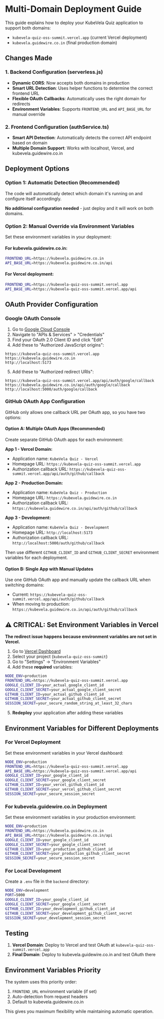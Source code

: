 # Multi-Domain Deployment Guide

This guide explains how to deploy your KubeVela Quiz application to support both domains:
- `kubevela-quiz-oss-summit.vercel.app` (current Vercel deployment)
- `kubevela.guidewire.co.in` (final production domain)

## Changes Made

### 1. Backend Configuration (serverless.js)
- **Dynamic CORS**: Now accepts both domains in production
- **Smart URL Detection**: Uses helper functions to determine the correct frontend URL
- **Flexible OAuth Callbacks**: Automatically uses the right domain for redirects
- **Environment Variables**: Supports `FRONTEND_URL` and `API_BASE_URL` for manual override

### 2. Frontend Configuration (authService.ts)
- **Smart API Detection**: Automatically detects the correct API endpoint based on domain
- **Multiple Domain Support**: Works with localhost, Vercel, and kubevela.guidewire.co.in

## Deployment Options

### Option 1: Automatic Detection (Recommended)
The code will automatically detect which domain it's running on and configure itself accordingly.

**No additional configuration needed** - just deploy and it will work on both domains.

### Option 2: Manual Override via Environment Variables
Set these environment variables in your deployment:

#### For kubevela.guidewire.co.in:
```bash
FRONTEND_URL=https://kubevela.guidewire.co.in
API_BASE_URL=https://kubevela.guidewire.co.in/api
```

#### For Vercel deployment:
```bash
FRONTEND_URL=https://kubevela-quiz-oss-summit.vercel.app
API_BASE_URL=https://kubevela-quiz-oss-summit.vercel.app/api
```

## OAuth Provider Configuration

### Google OAuth Console
1. Go to [Google Cloud Console](https://console.cloud.google.com/)
2. Navigate to "APIs & Services" > "Credentials"
3. Find your OAuth 2.0 Client ID and click "Edit"
4. Add these to "Authorized JavaScript origins":

```
https://kubevela-quiz-oss-summit.vercel.app
https://kubevela.guidewire.co.in
http://localhost:5173
```

5. Add these to "Authorized redirect URIs":

```
https://kubevela-quiz-oss-summit.vercel.app/api/auth/google/callback
https://kubevela.guidewire.co.in/api/auth/google/callback
http://localhost:5000/auth/google/callback
```

### GitHub OAuth App Configuration

GitHub only allows one callback URL per OAuth app, so you have two options:

#### Option A: Multiple OAuth Apps (Recommended)
Create separate GitHub OAuth apps for each environment:

**App 1 - Vercel Domain:**
- Application name: `KubeVela Quiz - Vercel`
- Homepage URL: `https://kubevela-quiz-oss-summit.vercel.app`
- Authorization callback URL: `https://kubevela-quiz-oss-summit.vercel.app/api/auth/github/callback`

**App 2 - Production Domain:**
- Application name: `KubeVela Quiz - Production`
- Homepage URL: `https://kubevela.guidewire.co.in`
- Authorization callback URL: `https://kubevela.guidewire.co.in/api/auth/github/callback`

**App 3 - Development:**
- Application name: `KubeVela Quiz - Development`
- Homepage URL: `http://localhost:5173`
- Authorization callback URL: `http://localhost:5000/auth/github/callback`

Then use different `GITHUB_CLIENT_ID` and `GITHUB_CLIENT_SECRET` environment variables for each deployment.

#### Option B: Single App with Manual Updates
Use one GitHub OAuth app and manually update the callback URL when switching domains:
- Current: `https://kubevela-quiz-oss-summit.vercel.app/api/auth/github/callback`
- When moving to production: `https://kubevela.guidewire.co.in/api/auth/github/callback`

## ⚠️ CRITICAL: Set Environment Variables in Vercel

**The redirect issue happens because environment variables are not set in Vercel.**

1. Go to [Vercel Dashboard](https://vercel.com/dashboard)
2. Select your project (`kubevela-quiz-oss-summit`)
3. Go to "Settings" → "Environment Variables"
4. Add these **required** variables:

```bash
NODE_ENV=production
FRONTEND_URL=https://kubevela-quiz-oss-summit.vercel.app
GOOGLE_CLIENT_ID=your_actual_google_client_id
GOOGLE_CLIENT_SECRET=your_actual_google_client_secret
GITHUB_CLIENT_ID=your_actual_github_client_id
GITHUB_CLIENT_SECRET=your_actual_github_client_secret
SESSION_SECRET=your_secure_random_string_at_least_32_chars
```

5. **Redeploy** your application after adding these variables

## Environment Variables for Different Deployments

### For Vercel Deployment
Set these environment variables in your Vercel dashboard:

```bash
NODE_ENV=production
FRONTEND_URL=https://kubevela-quiz-oss-summit.vercel.app
API_BASE_URL=https://kubevela-quiz-oss-summit.vercel.app/api
GOOGLE_CLIENT_ID=your_google_client_id
GOOGLE_CLIENT_SECRET=your_google_client_secret
GITHUB_CLIENT_ID=your_vercel_github_client_id
GITHUB_CLIENT_SECRET=your_vercel_github_client_secret
SESSION_SECRET=your_secure_session_secret
```

### For kubevela.guidewire.co.in Deployment
Set these environment variables in your production environment:

```bash
NODE_ENV=production
FRONTEND_URL=https://kubevela.guidewire.co.in
API_BASE_URL=https://kubevela.guidewire.co.in/api
GOOGLE_CLIENT_ID=your_google_client_id
GOOGLE_CLIENT_SECRET=your_google_client_secret
GITHUB_CLIENT_ID=your_production_github_client_id
GITHUB_CLIENT_SECRET=your_production_github_client_secret
SESSION_SECRET=your_secure_session_secret
```

### For Local Development
Create a `.env` file in the `backend` directory:

```bash
NODE_ENV=development
PORT=5000
GOOGLE_CLIENT_ID=your_google_client_id
GOOGLE_CLIENT_SECRET=your_google_client_secret
GITHUB_CLIENT_ID=your_development_github_client_id
GITHUB_CLIENT_SECRET=your_development_github_client_secret
SESSION_SECRET=your_development_session_secret
```

## Testing

1. **Vercel Domain**: Deploy to Vercel and test OAuth at `kubevela-quiz-oss-summit.vercel.app`
2. **Final Domain**: Deploy to kubevela.guidewire.co.in and test OAuth there

## Environment Variables Priority

The system uses this priority order:
1. `FRONTEND_URL` environment variable (if set)
2. Auto-detection from request headers
3. Default to kubevela.guidewire.co.in

This gives you maximum flexibility while maintaining automatic operation.
